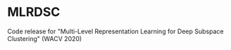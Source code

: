 # MLRDSC
Code release for "Multi-Level Representation Learning for Deep Subspace Clustering" (WACV 2020)
